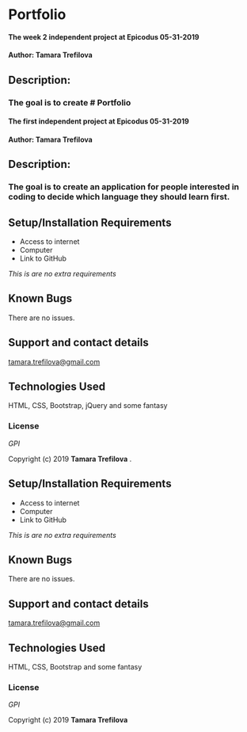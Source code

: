# Portfolio

#### The week 2 independent project at Epicodus 05-31-2019

#### Author: Tamara Trefilova

## Description:

### The goal is  to create # Portfolio

#### The first independent project at Epicodus 05-31-2019

#### Author: Tamara Trefilova

## Description:

### The goal is  to create an application for people interested in coding to decide which language they should learn first.

## Setup/Installation Requirements

* Access to internet
* Computer
* Link to GitHub


_This is are no extra requirements_

## Known Bugs

There are no issues.

## Support and contact details

tamara.trefilova@gmail.com

## Technologies Used

HTML, CSS, Bootstrap, jQuery and some fantasy

### License

*GPI*

Copyright (c) 2019 **Tamara Trefilova**
.

## Setup/Installation Requirements

* Access to internet
* Computer
* Link to GitHub


_This is are no extra requirements_

## Known Bugs

There are no issues.

## Support and contact details

tamara.trefilova@gmail.com

## Technologies Used

HTML, CSS, Bootstrap and some fantasy

### License

*GPI*

Copyright (c) 2019 **Tamara Trefilova**
